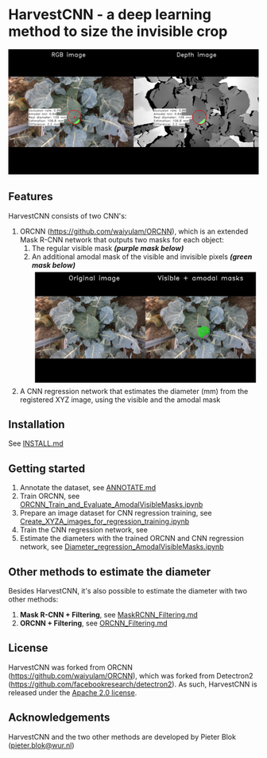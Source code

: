 # HarvestCNN - a deep learning method to size the invisible crop
![Size the invisible crop](./demo/20200819_143612133900_plant1188_rgb_trigger002.png?raw=true)
<br/>


## Features
HarvestCNN consists of two CNN's: 
1. ORCNN (https://github.com/waiyulam/ORCNN), which is an extended Mask R-CNN network that outputs two masks for each object:
   1. The regular visible mask ***(purple mask below)***
   2. An additional amodal mask of the visible and invisible pixels ***(green mask below)*** <br/>
![Amodal_Visible_Masks](./demo/20200819_143612133900_plant1188_rgb_trigger002_amodal_visible_masks.png?raw=true)
2. A CNN regression network that estimates the diameter (mm) from the registered XYZ image, using the visible and the amodal mask


## Installation
See [INSTALL.md](INSTALL.md)


## Getting started
1. Annotate the dataset, see [ANNOTATE.md](ANNOTATE.md)
2. Train ORCNN, see [ORCNN_Train_and_Evaluate_AmodalVisibleMasks.ipynb](ORCNN_Train_and_Evaluate_AmodalVisibleMasks.ipynb)
3. Prepare an image dataset for CNN regression training, see [Create_XYZA_images_for_regression_training.ipynb](Create_XYZA_images_for_regression_training.ipynb)
4. Train the CNN regression network, see 
5. Estimate the diameters with the trained ORCNN and CNN regression network, see [Diameter_regression_AmodalVisibleMasks.ipynb](Diameter_regression_AmodalVisibleMasks.ipynb)


## Other methods to estimate the diameter
Besides HarvestCNN, it's also possible to estimate the diameter with two other methods:
1. **Mask R-CNN + Filtering**, see [MaskRCNN_Filtering.md](MaskRCNN_Filtering.md) <br/>
2. **ORCNN + Filtering**, see [ORCNN_Filtering.md](ORCNN_Filtering.md) <br/>


## License
HarvestCNN was forked from ORCNN (https://github.com/waiyulam/ORCNN), which was forked from Detectron2 (https://github.com/facebookresearch/detectron2). As such, HarvestCNN is released under the [Apache 2.0 license](LICENSE). <br/>


## Acknowledgements
HarvestCNN and the two other methods are developed by Pieter Blok (pieter.blok@wur.nl)
